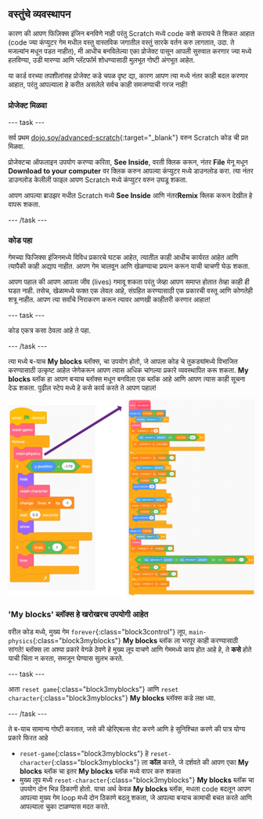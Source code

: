 ## वस्तुंचे व्यवस्थापन

कारण की आपण फिज़िक्स इंजिन बनविणे नाही परंतु Scratch मध्ये code कशे करायचे ते शिकत आहात (code ज्या कंप्युटर गेम मधील वस्तु वास्तविक जगातील वस्तुं सारके वर्तन करु लागतात, उदा. ते मजल्यांन मधून पडत नाहीत), मी आधीच बनविलेल्या एका प्रोजेक्ट पासून आपली सुरुवात करणार ज्या मध्ये हलविण्या, उडी मारण्या आणि प्लॅटफॉर्म शोधण्यासाठी मुलभूत गोष्टी अंगभूत आहेत.

या कार्ड वरच्या तपशीलांसह प्रोजेक्ट कडे चपळ दृष्ट द्या, कारण आपण त्या मध्ये नंतर काही बदल करणार आहात, परंतु आपल्याला हे करीत असलेले सर्वच काही समजण्याची गरज नाही!

### प्रोजेक्ट मिळवा

\--- task \---

सर्व प्रथम [dojo.soy/advanced-scratch](http://dojo.soy/advanced-scratch){:target="_blank"} वरुन Scratch कोड ची प्रत मिळवा.

प्रोजेक्टचा ऑफलाइन उपयोग करण्या करिता, **See Inside**, वरती क्लिक करून, नंतर **File** मेनू मधून **Download to your computer** वर क्लिक करुन आपल्या कंप्युटर मध्ये डाउनलोड करा. त्या नंतर डाउनलोड केलीली फाइल आपण Scratch मध्ये कंप्युटर वरुन उघडू शकता.

आपण आपल्या ब्राउझर मधील Scratch मध्ये **See Inside** आणि नंतर**Remix** क्लिक करून देखील हे वापरू शकता.

\--- /task \---

### कोड पहा

गेमच्या फिजिक्स इंजिनमध्ये विविध प्रकारचे घटक आहेत, त्यातील काही आधीच कार्यरत आहेत आणि त्यापैकी काही अद्याप नाहीत. आपण गेम चालवून आणि खेळण्याचा प्रयत्न करून याची चाचणी घेऊ शकता.

आपण पहाल की आपण आपला जीव (lives) गमावू शकता परंतु जेव्हा आपण समाप्त होतात तेव्हा काही ही घडत नाही. तसेच, खेळामध्ये फक्त एक लेवल आहे, संग्रहित करण्यासाठी एक प्रकारची वस्तू आणि कोणतेही शत्रू नाहीत. आपण त्या सर्वांचे निराकरण करून त्यावर आणखी काहीतरी करणार आहात!

\--- task \---

कोड एकत्र कसा ठेवला आहे ते पहा.

\--- /task \---

त्या मध्ये ब-याच **My blocks** ब्लॉक्स, चा उपयोग होतो, जे आपला कोड चे तुकड्यांमध्ये विभाजित करण्यासाठी उत्कृष्ट आहेत जेणेकरून आपण त्यास अधिक चांगल्या प्रकारे व्यवस्थापित करू शकता. **My blocks** ब्लॉक हा आपण बर्‍याच ब्लॉक्स मधून बनविला एक ब्लॉक आहे आणि आपण त्यास काही सूचना देऊ शकता. पुढील स्टेप मध्ये हे कसे कार्य करते ते आपण पहाल!

![](images/setup2and3.png)

### 'My blocks' ब्लॉक्स हे खरोखरच उपयोगी आहेत

वरील कोड मध्ये, मुख्य गेम `forever`{:class="block3control"} लूप, `main-physics`{:class="block3myblocks"} **My blocks** ब्लॉक ला भरपूर काही करण्यासाठी सांगते! ब्लॉक्स ला अश्या प्रकारे वेगळे ठेवणे हे मुख्य लूप वाचणे आणि गेममध्ये काय होत आहे हे, ते **कसे** होते याची चिंता न करता, समजून घेण्यास सुलभ करते.

\--- task \---

आता `reset game`{:class="block3myblocks"} आणि `reset character`{:class="block3myblocks"} **My blocks** ब्लॉक्स कडे लक्ष ध्या.

\--- /task \---

ते ब-याच सामान्य गोष्टी करतात, जसे की व्हेरिएबल्स सेट करणे आणि हे सुनिश्चित करणे की पात्र योग्य प्रकारे फिरत आहे

- `reset-game`{:class="block3myblocks"} हे `reset-character`{:class="block3myblocks"} ला **कॉल** करते, जे दर्शवते की आपण एका **My blocks** ब्लॉक चा इतर **My blocks** ब्लॉक मध्ये वापर करु शकता
- मुख्य लूप मध्ये `reset-character`{:class="block3myblocks"} **My blocks** ब्लॉक चा उपयोग दोन भिन्न ठिकाणी होतो. याचा अर्थ केवळ **My blocks** ब्लॉक, मधला code बदलून आपण आपल्या मुख्य गेम loop मध्ये दोन ठिकाणे बदलू शकता, जे आपल्या बर्‍याच कामाची बचत करते आणि आपल्याला चुका टाळण्यास मदत करते.